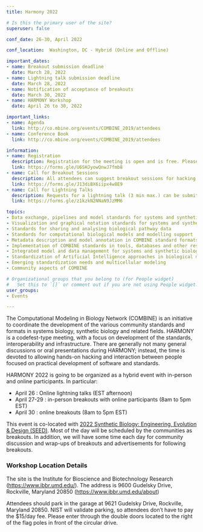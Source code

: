 ```yaml
---
title: Harmony 2022

# Is this the primary user of the site?
superuser: false

conf_date: 26-30, April 2022

conf_location:  Washington, DC - Hybrid (Online and Offline)

important_dates:
- name: Breakout submission deadline
  date: March 28, 2022
- name: Lightning talk submission deadline
  date: March 28, 2022
- name: Notification of acceptance of breakouts
  date: March 30, 2022
- name: HARMONY Workshop
  date: April 26 to 30, 2022

important_links:
- name: Agenda
  link: http://co.mbine.org/events/COMBINE_2019/attendees
- name: Conference Book
  link: http://co.mbine.org/events/COMBINE_2019/attendees

information:
- name: Registration
  description: Registration for the meeting is open and is free. Please register at the link below as soon as possible. This will help us plan the schedule and match your interests to the timing of the breakouts, etc. Note, only registered attendees will be sent information related to video conferencing links, etc.
  link: https://forms.gle/U6SHJyowQnwJ7fmb8
- name: Call for Breakout Sessions
  description: All attendees can suggest breakout sessions for hacking and/or detailed discussions of certain aspects of one or several of the COMBINE standard(s), metadata and semantic annotations (format-specific or overarching), application and implementations of the COMBINE standards, or any other topic relevant for the COMBINE community. The topics for those breakout sessions, and the time slots which would suit their communities can be submitted at the link below. Note, breakout session organisers will be responsible for creating and hosting their own online sessions.
  link: https://forms.gle/J13diBX6iipx4w8E9
- name: Call for Lightning Talks
  description: Requests for a lightning talk (3 min max.) can be submitted via the form below. Please use several forms if you want to submit abstracts on different topics. The submission deadline is outlined above. Talks will take place during the community session.
  link: https://forms.gle/z1kzkN2NNaN9JzMM6

topics:
- Data exchange, pipelines and model standards for systems and synthetic biology
- Visualization and graphical notation standards for systems and synthetic biology
- Standards for sharing and analysing biological pathway data
- Standards for computational biological models and modelling support
- Metadata description and model annotation in COMBINE standard formats
- Implementation of COMBINE standards in tools, databases and other resources
- Integrated model and data management for systems and synthetic biology
- Standardization of Artificial Intelligence approaches in biological modelling
- Emerging standardization needs and multicellular modeling
- Community aspects of COMBINE

# Organizational groups that you belong to (for People widget)
#   Set this to `[]` or comment out if you are not using People widget.
user_groups:
- Events

---
```

The Computational Modeling in Biology Network (COMBINE) is an initiative to coordinate the development of the various community standards and formats in systems biology, synthetic biology and related fields. HARMONY is a codefest-type meeting, with a focus on development of the standards, interoperability and infrastructure. There are generally not many general discussions or oral presentations during HARMONY; instead, the time is devoted to allowing hands-on hacking and interaction between people focused on practical development of software and standards.

HARMONY 2022 is going to be organized as a hybrid event with in-person and online participants. In particular:
  * April 26 : Online lightning talks (EST afternoon)
  * April 27-29 : in-person breakouts with online participants (8am to 5pm EST)
  * April 30 : online breakouts (8am to 5pm EST)

This event is co-located with [2022 Synthetic Biology: Engineering, Evolution & Design (SEED)](https://synbioconference.org/2022).
Most of the day will be scheduled by the communities as breakouts. In addition, we will have some time each day for community discussion and wrap-ups of breakouts and advertisements for following breakouts.

### **Workshop Location Details**
The site is the Institute for Bioscience and Biotechnology Research (https://www.ibbr.umd.edu/).
The address is 9600 Gudelsky Drive, Rockville, Maryland 20850 (https://www.ibbr.umd.edu/about)
 
Attendees should park in the garage at 9621 Gudelsky Drive, Rockville, Maryland 20850.
NIST will validate parking, so attendees don’t have to pay the $15/day fee.
Please enter through the double doors located to the right of the flag poles in front of the circular drive.